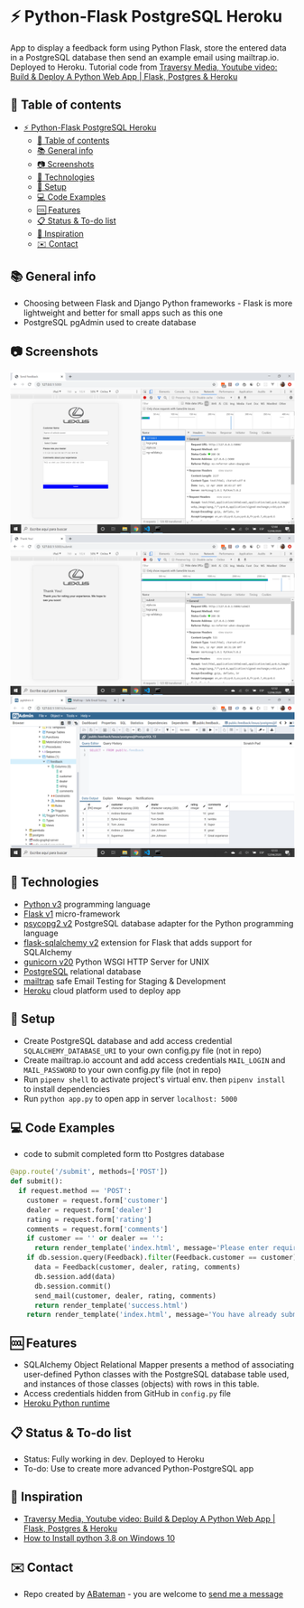# :zap: Python-Flask PostgreSQL Heroku

App to display a feedback form using Python Flask, store the entered data in a PostgreSQL database then send an example email using mailtrap.io. Deployed to Heroku. Tutorial code from [Traversy Media, Youtube video: Build & Deploy A Python Web App | Flask, Postgres & Heroku](https://www.youtube.com/watch?v=w25ea_I89iM)

## :page_facing_up: Table of contents

* [:zap: Python-Flask PostgreSQL Heroku](#zap-python-flask-postgresql-heroku)
  * [:page_facing_up: Table of contents](#page_facing_up-table-of-contents)
  * [:books: General info](#books-general-info)
  * [:camera: Screenshots](#camera-screenshots)
  * [:signal_strength: Technologies](#signal_strength-technologies)
  * [:floppy_disk: Setup](#floppy_disk-setup)
  * [:computer: Code Examples](#computer-code-examples)
  * [:cool: Features](#cool-features)
  * [:clipboard: Status & To-do list](#clipboard-status--to-do-list)
  * [:clap: Inspiration](#clap-inspiration)
  * [:envelope: Contact](#envelope-contact)

## :books: General info

* Choosing between Flask and Django Python frameworks - Flask is more lightweight and better for small apps such as this one
* PostgreSQL pgAdmin used to create database

## :camera: Screenshots

![techData screen print](./img/form.png)
![techData screen print](./img/feedback.png)
![techData screen print](./img/postgres.png)

## :signal_strength: Technologies

* [Python v3](https://www.python.org/) programming language
* [Flask v1](https://palletsprojects.com/p/flask/) micro-framework
* [psycopg2 v2](https://pypi.org/project/psycopg2/) PostgreSQL database adapter for the Python programming language
* [flask-sqlalchemy v2](https://flask-sqlalchemy.palletsprojects.com/en/2.x/) extension for Flask that adds support for SQLAlchemy
* [gunicorn v20](https://gunicorn.org/) Python WSGI HTTP Server for UNIX
* [PostgreSQL](https://www.postgresql.org/) relational database
* [mailtrap](https://mailtrap.io/) safe Email Testing for Staging & Development
* [Heroku](https://www.heroku.com/what) cloud platform used to deploy app

## :floppy_disk: Setup

* Create PostgreSQL database and add access credential `SQLALCHEMY_DATABASE_URI` to your own config.py file (not in repo)
* Create mailtrap.io account and add access credentials `MAIL_LOGIN` and `MAIL_PASSWORD` to your own config.py file (not in repo)
* Run `pipenv shell` to activate project's virtual env. then `pipenv install` to install dependencies
* Run `python app.py` to open app in server `localhost: 5000`

## :computer: Code Examples

* code to submit completed form tto Postgres database

```python
@app.route('/submit', methods=['POST'])
def submit():
  if request.method == 'POST':
    customer = request.form['customer']
    dealer = request.form['dealer']
    rating = request.form['rating']
    comments = request.form['comments']
    if customer == '' or dealer == '':
      return render_template('index.html', message='Please enter required fields')
    if db.session.query(Feedback).filter(Feedback.customer == customer).count() == 0:
      data = Feedback(customer, dealer, rating, comments)
      db.session.add(data)
      db.session.commit()
      send_mail(customer, dealer, rating, comments)
      return render_template('success.html')
    return render_template('index.html', message='You have already submitted feedback')
```

## :cool: Features

* SQLAlchemy Object Relational Mapper presents a method of associating user-defined Python classes with the PostgreSQL database table used, and instances of those classes (objects) with rows in this table.
* Access credentials hidden from GitHub in `config.py` file
* [Heroku Python runtime](https://devcenter.heroku.com/articles/python-runtimes)

## :clipboard: Status & To-do list

* Status: Fully working in dev. Deployed to Heroku
* To-do: Use to create more advanced Python-PostgreSQL app

## :clap: Inspiration

* [Traversy Media, Youtube video: Build & Deploy A Python Web App | Flask, Postgres & Heroku](https://www.youtube.com/watch?v=w25ea_I89iM)
* [How to Install python 3.8 on Windows 10](https://www.youtube.com/watch?v=bnhQBUEpWlg)

## :envelope: Contact

* Repo created by [ABateman](https://www.andrewbateman.org) - you are welcome to [send me a message](https://andrewbateman.org/contact)
